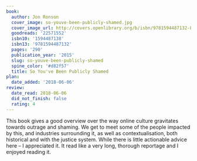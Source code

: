 ```yaml
---
book:
  author: Jon Ronson
  cover_image: so-youve-been-publicly-shamed.jpg
  cover_image_url: http://covers.openlibrary.org/b/isbn/9781594487132-L.jpg
  goodreads: '22571552'
  isbn10: '1594487138'
  isbn13: '9781594487132'
  pages: '290'
  publication_year: '2015'
  slug: so-youve-been-publicly-shamed
  spine_color: '#d82f57'
  title: So You've Been Publicly Shamed
plan:
  date_added: '2018-06-06'
review:
  date_read: 2018-06-06
  did_not_finish: false
  rating: 4
---
```


This book gives a good overview over the way online culture gravitates towards outrage and shaming. We get to meet some of the people impacted by this, and industries surrounding it, as well as contextualisation, both historical and with the justice system. While there is little actionable advice here – I appreciated it. It read like a very long, thorough reportage and I enjoyed reading it.
